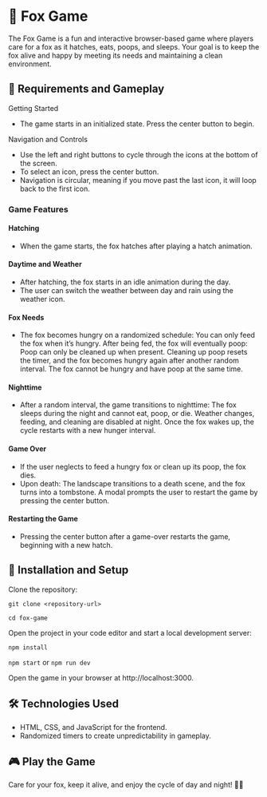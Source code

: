 
# 🦊 Fox Game

The Fox Game is a fun and interactive browser-based game where players care for a fox as it hatches, eats, poops, and sleeps. Your goal is to keep the fox alive and happy by meeting its needs and maintaining a clean environment.


## 📝 Requirements and Gameplay

Getting Started

- The game starts in an initialized state. Press the center button to begin.

Navigation and Controls
- Use the left and right buttons to cycle through the icons at the bottom of the screen.
- To select an icon, press the center button.
- Navigation is circular, meaning if you move past the last icon, it will loop back to the first icon.

### Game Features
#### Hatching
- When the game starts, the fox hatches after playing a hatch animation.
#### Daytime and Weather
- After hatching, the fox starts in an idle animation during the day.
- The user can switch the weather between day and rain using the weather icon.
#### Fox Needs
- The fox becomes hungry on a randomized schedule:
    You can only feed the fox when it’s hungry.
    After being fed, the fox will eventually poop:
    Poop can only be cleaned up when present.
    Cleaning up poop resets the timer, and the fox becomes      hungry again after another random interval.
    The fox cannot be hungry and have poop at the same time.
#### Nighttime
- After a random interval, the game transitions to nighttime:
    The fox sleeps during the night and cannot eat, poop, or    die.
    Weather changes, feeding, and cleaning are disabled at night.
    Once the fox wakes up, the cycle restarts with a new hunger interval.
#### Game Over
- If the user neglects to feed a hungry fox or clean up its poop, the fox dies.
- Upon death:
    The landscape transitions to a death scene, and the fox turns into a tombstone.
    A modal prompts the user to restart the game by pressing the center button.
#### Restarting the Game
- Pressing the center button after a game-over restarts the         game, beginning with a new hatch.

## 🔧 Installation and Setup

Clone the repository:

`git clone <repository-url>`

`cd fox-game`

Open the project in your code editor and start a local development server:

`npm install`

`npm start` or `npm run dev`

Open the game in your browser at http://localhost:3000.
## 🛠️ Technologies Used

- HTML, CSS, and JavaScript for the frontend.
- Randomized timers to create unpredictability in gameplay.
## 🎮 Play the Game

Care for your fox, keep it alive, and enjoy the cycle of day and night! 🦊✨
